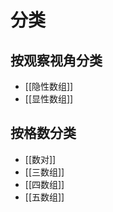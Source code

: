 # 分类
<!-- START doctoc generated TOC please keep comment here to allow auto update -->
<!-- DON'T EDIT THIS SECTION, INSTEAD RE-RUN doctoc TO UPDATE -->

<!-- END doctoc generated TOC please keep comment here to allow auto update -->


## 按观察视角分类

- [[隐性数组]]
- [[显性数组]]

## 按格数分类

- [[数对]]
- [[三数组]]
- [[四数组]]
- [[五数组]]
